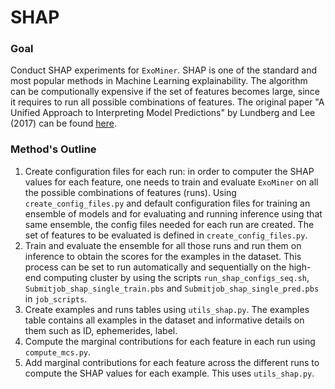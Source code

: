 # SHAP

### Goal

Conduct SHAP experiments for `ExoMiner`. SHAP is one of the standard and most popular methods in Machine Learning
explainability. The algorithm can be computionally expensive if the set of features becomes large, since it requires to
run all possible combinations of features. The original paper "A Unified Approach to Interpreting Model Predictions"
by Lundberg and Lee (2017) can be found [here](https://arxiv.org/abs/1705.07874).

### Method's Outline

1. Create configuration files for each run: in order to computer the SHAP values for each feature, one needs to train
   and evaluate `ExoMiner` on all the possible combinations of features (runs). Using `create_config_files.py` and
   default configuration files for training an ensemble of models and for evaluating and running inference using that
   same ensemble, the config files needed for each run are created. The set of features to be evaluated is defined in
   `create_config_files.py`.
2. Train and evaluate the ensemble for all those runs and run them on inference to obtain the scores for the examples in
   the dataset. This process can be set to run automatically and sequentially on the high-end computing cluster by using
   the scripts `run_shap_configs_seq.sh`, `Submitjob_shap_single_train.pbs` and `Submitjob_shap_single_pred.pbs` in
   `job_scripts`.
3. Create examples and runs tables using `utils_shap.py`. The examples table contains all examples in the dataset and
   informative details on them such as ID, ephemerides, label.
4. Compute the marginal contributions for each feature in each run using `compute_mcs.py`.
5. Add marginal contributions for each feature across the different runs to compute the SHAP values for each example.
   This uses `utils_shap.py`.

[//]: # (### Set of Features &#40;as of 1-27-2022&#41;)

[//]: # (The experiments were conducted with a set of 7 groups of features, which yields 2**7=128 combinations &#40;runs&#41;. **The )

[//]: # (scores for the examples in the null run &#40;i.e., no features&#41; is estimated as the mean score based on the label )

[//]: # (distribution in the training set**. The groups of features are the following:)

[//]: # (- Global flux view)

[//]: # (- Local flux view + transit depth)

[//]: # (- Local flux odd view + local flux even view + odd SE OOT + even SE OOT)

[//]: # (- Global centroid view + local centroid view + cat magnitude + FWM stat + diff. img. CO from OOT/target + diff. img. )

[//]: # (CO uncertainties)

[//]: # (- Local weak secondary flux view + albedo stat + secondary MES + planet eff. temp. stat + secondary transit depth)

[//]: # (- Stellar parameters)

[//]: # (- Ghost diagnostics + bootstrap FA prob. + rolling band lvl zero + period + planet radius)
